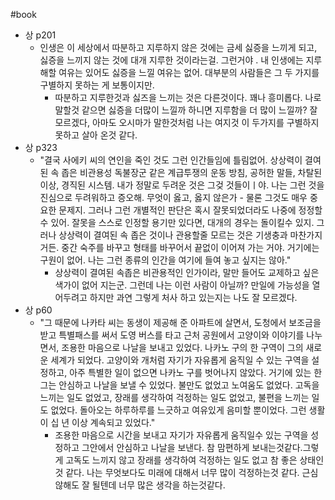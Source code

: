 #book 
- 상 p201 
    - 인생은 이 세상에서 따분하고 지루하지 않은 것에는 금세 싫증을 느끼게 되고, 싫증을 느끼지 않는 것에 대개 지루한 것이라는걸. 그런거야 . 내 인생에는 지루해할 여유는 있어도 싫증을 느낄 여유는 없어. 대부분의 사람들은 그 두 가지를 구별하지 못하는 게 보통이지만. 
        - 따분하고 지루한것과 싫즈을 느끼는 것은 다른것이다. 꽤나 흥미롭다. 나로 말할것 같으면 싫증을 더많이 느낄까 하니면 지루함을 더 많이 느낄까? 잘모르겠다, 아마도 오시마가 말한것처럼 나는 여지것 이 두가지를 구별하지 못하고 살아 온것 같다.
- 상 p323 
    - "결국 사에키 씨의 연인을 죽인 것도 그런 인간들임에 틀림없어. 상상력이 결여된 속 좁은 비관용성 독불장군 같은 계급투쟁의 운동 방침, 공허한 말들, 차탈된 이상, 경직된 시스템. 내가 정말로 두려운 것은 그겆 것들이ㅣ야. 나는 그런 것을 진심으로 두려워하고 증오해. 무엇이 옳고, 옳지 않은가 - 물론 그것도 매우 중요한 문제지. 그러나 그런 개별적인 판단은 혹시 잘못되었더라도 나중에 정정할 수 있어. 잘못을 스스로 인정할 용기만 있다면, 대개의 경우는 돌이킬수 있지. 그러나 상상력이 결여된 속 좁은 것이나 관용할줄 모르는 것은 기생충과 마찬가지거든. 중간 숙주를 바꾸고 형태를 바꾸어서 끝없이 이어져 가는 거야. 거기에는 구원이 없어. 나는 그런 종류의 인간을 여기에 들여 놓고 싶지는 않아."
        - 상상력이 결여된 속좁은 비관용적인 인가이라, 말만 들어도 교제하고 싶은 색가이 없어 지는군. 그런데 나는 이런 사람이 아닐까? 만일에 가능성을 열어두려고 하지만 과연 그렇게 처사 하고 있는지는 나도 잘 모르겠다.
- 상 p60
    - "그 때문에 나카타 씨는 동생이 제공해 준 아파트에 살면서, 도청에서 보조금을 받고 특별패스를 써서 도영 버스를 타고 근처 공원에서 고양이와 이야기를 나누면서, 조용한 마음으로 나날을 보내고 있었다. 나카노 구의 한 구역이 그의 새로운 세계가 되었다. 고양이와 개처럼 자기가 자유롭게 움직일 수 있는 구역을 설정하고, 아주 특별한 일이 없으면 나카노 구를 벗어나지 않았다. 거기에 있는 한 그는 안심하고 나날을 보낼 수 있었다. 불만도 없었고 노여움도 없었다. 고독을 느끼는 일도 없었고, 장래를 생각하여 걱정하는 일도 없었고, 불편을 느끼는 일도 없었다. 돌아오는 하루하루를 느긋하고 여유있게 음미할 뿐이었다. 그런 생활이 십 년 이상 계속되고 있었다."
        - 조용한 마음으로 시간을 보내고 자기가 자유롭게 움직일수 있는 구역을 성정하고 그안에서 안심하고 나날을 보낸다. 참 맘편하게 보내는것같다.그렇게 고독도 느끼지 않고 장래를 생각하여 걱정하는 일도 없고 참 좋은 상태인것 같다. 나는 무엇보다도 미래에 대해서 너무 많이 걱정하는것 같다. 근심않해도 잘 될텐데 너무 많은 생각을 하는것같다.
